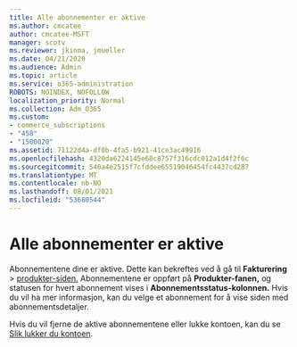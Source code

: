 ```yaml
---
title: Alle abonnementer er aktive
ms.author: cmcatee
author: cmcatee-MSFT
manager: scotv
ms.reviewer: jkinma, jmueller
ms.date: 04/21/2020
ms.audience: Admin
ms.topic: article
ms.service: o365-administration
ROBOTS: NOINDEX, NOFOLLOW
localization_priority: Normal
ms.collection: Adm_O365
ms.custom:
- commerce_subscriptions
- "458"
- "1500020"
ms.assetid: 71122d4a-df0b-4fa5-b921-41ce3ac49916
ms.openlocfilehash: 4320da6224145e68c8757f316cdc012a1d4f2f6c
ms.sourcegitcommit: 540a4e2515f7cfddee65519046454fc4437cd287
ms.translationtype: MT
ms.contentlocale: nb-NO
ms.lasthandoff: 08/01/2021
ms.locfileid: "53680544"
---
```

# <a name="all-subscriptions-are-active"></a>Alle abonnementer er aktive

Abonnementene dine er aktive. Dette kan bekreftes ved å gå til **Fakturering** \> [produkter-siden.](https://go.microsoft.com/fwlink/p/?linkid=842054) Abonnementene er oppført på **Produkter-fanen,** og statusen for hvert abonnement vises i **Abonnementsstatus-kolonnen.** Hvis du vil ha mer informasjon, kan du velge et abonnement for å vise siden med abonnementsdetaljer.
  
Hvis du vil fjerne de aktive abonnementene eller lukke kontoen, kan du se [Slik lukker du kontoen](https://docs.microsoft.com/microsoft-365/commerce/close-your-account?view=o365-worldwide).
